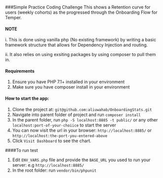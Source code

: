 ###Simple Practice Coding Challenge
This shows a Retention curve  for users (weekly cohorts) as the progressed through the Onboarding Flow for Temper.

#### NOTE
i. This is done using vanilla php (No existing framework) by writing a basic framework structure that allows for Dependency Injection and routing.

ii. It also relies on using exsiting packages by using composer to pull them in.

#### Requirements
1. Ensure you have PHP 7.1+ installed in your environment
2. Make sure you have composer install in your environment

#### How to start the app:
1. Clone the project at: ``git@github.com:aliuwahab/OnboardingStats.git`` 
2. Navigate into parent folder of project and run `composer install`
3. In the parent folder, run `php -S localhost:8885 -t public/`  or any other `localhost:port-of-your-choiice` to start the server 
4. You can now visit the url in your browser: `http://localhost:8885/` or `http://localhost:the-port-you-entered-above`
5. Click `Visit Dashboard` to see the chart.




####To run test
1. Edit `ENV_VARS.php` file and provide the `BASE_URL` you used to run your server: e.g `http://localhost:8885/`
2. In the root folder: run ``vendor/bin/phpunit``  
